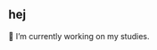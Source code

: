 ## hej 
🔭 I’m currently working on my studies.
<!--
**gitnikl/gitnikl** is a ✨ _special_ ✨ repository because its `README.md` (this file) appears on your GitHub profile.

Here are some ideas to get you started:

🔭 I’m currently working on my studies.
- 🌱 I’m currently learning ai and ml.
- 👯 I’m looking to collaborate on 🤔 
-->
